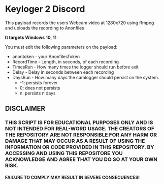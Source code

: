# Keyloger 2 Discord

This payload records the users Webcam video at 1280x720 using ffmpeg and uploads the recording to Anonfiles 

**It targets Windows 10, 11**

You must edit the following parameters on the payload:
* anontoken - your AnonfilesToken
* RecordTime - Length, in seconds, of each recording
* TimesRun - How many times the logger should run before exit
* Delay - Delay in seconds between each recording
* DaysRun - How many days the camlogger should persist on the system.
    * -1: persists forever
    * 0: does not persists
    * n: persists n days

## DISCLAIMER
### THIS SCRIPT IS FOR EDUCATIONAL PURPOSES ONLY AND IS NOT INTENDED FOR REAL-WORD USAGE. THE CREATORS OF THE REPOSITORY ARE NOT RESPONSIBLE FOR ANY HARM OR DAMAGE THAT MAY OCCUR AS A RESULT OF USING THE INFORMATION OR CODE PROVIDED IN THIS REPOSITORY. BY ACCESSING AND USING THIS REPOSITORE YOU ACKNOWLEDGE AND AGREE THAT YOU DO SO AT YOUR OWN RISK.
#### **FAILURE TO COMPLY MAY RESULT IN SEVERE CONSECUENCES!**